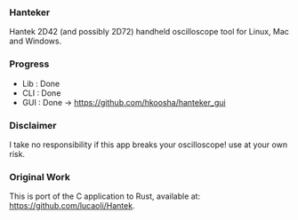 ### Hanteker
Hantek 2D42 (and possibly 2D72) handheld oscilloscope tool for Linux, Mac and Windows.

### Progress
- Lib : Done
- CLI : Done
- GUI : Done -> https://github.com/hkoosha/hanteker_gui

### Disclaimer
I take no responsibility if this app breaks your oscilloscope! use at your own risk.

### Original Work
This is port of the C application to Rust, available at: https://github.com/lucaoli/Hantek.

